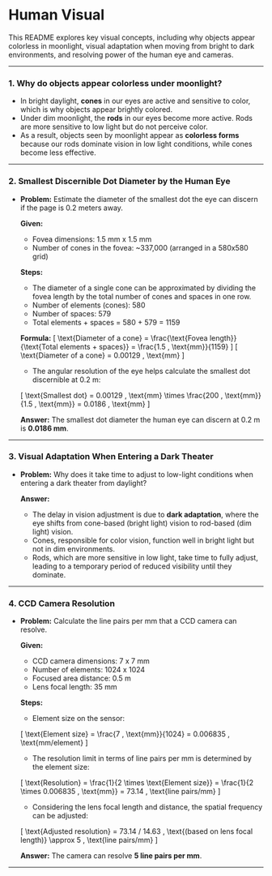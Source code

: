 # Human Visual

This README explores key visual concepts, including why objects appear colorless in moonlight, visual adaptation when moving from bright to dark environments, and resolving power of the human eye and cameras.

---

### 1. **Why do objects appear colorless under moonlight?**
- In bright daylight, **cones** in our eyes are active and sensitive to color, which is why objects appear brightly colored.
- Under dim moonlight, the **rods** in our eyes become more active. Rods are more sensitive to low light but do not perceive color.
- As a result, objects seen by moonlight appear as **colorless forms** because our rods dominate vision in low light conditions, while cones become less effective.

---

### 2. **Smallest Discernible Dot Diameter by the Human Eye**
- **Problem:** Estimate the diameter of the smallest dot the eye can discern if the page is 0.2 meters away.
  
  **Given:**
  - Fovea dimensions: 1.5 mm x 1.5 mm
  - Number of cones in the fovea: ~337,000 (arranged in a 580x580 grid)

  **Steps:**
  - The diameter of a single cone can be approximated by dividing the fovea length by the total number of cones and spaces in one row.
  - Number of elements (cones): 580
  - Number of spaces: 579
  - Total elements + spaces = 580 + 579 = 1159
  
  **Formula:**
  \[
  \text{Diameter of a cone} = \frac{\text{Fovea length}}{\text{Total elements + spaces}} = \frac{1.5 \, \text{mm}}{1159}
  \]
  \[
  \text{Diameter of a cone} = 0.00129 \, \text{mm}
  \]

  - The angular resolution of the eye helps calculate the smallest dot discernible at 0.2 m:
  
  \[
  \text{Smallest dot} = 0.00129 \, \text{mm} \times \frac{200 \, \text{mm}}{1.5 \, \text{mm}} = 0.0186 \, \text{mm}
  \]

  **Answer:** The smallest dot diameter the human eye can discern at 0.2 m is **0.0186 mm**.

---

### 3. **Visual Adaptation When Entering a Dark Theater**
- **Problem:** Why does it take time to adjust to low-light conditions when entering a dark theater from daylight?
  
  **Answer:** 
  - The delay in vision adjustment is due to **dark adaptation**, where the eye shifts from cone-based (bright light) vision to rod-based (dim light) vision.
  - Cones, responsible for color vision, function well in bright light but not in dim environments.
  - Rods, which are more sensitive in low light, take time to fully adjust, leading to a temporary period of reduced visibility until they dominate.

---

### 4. **CCD Camera Resolution**
- **Problem:** Calculate the line pairs per mm that a CCD camera can resolve.
  
  **Given:**
  - CCD camera dimensions: 7 x 7 mm
  - Number of elements: 1024 x 1024
  - Focused area distance: 0.5 m
  - Lens focal length: 35 mm

  **Steps:**
  - Element size on the sensor:
  
  \[
  \text{Element size} = \frac{7 \, \text{mm}}{1024} = 0.006835 \, \text{mm/element}
  \]

  - The resolution limit in terms of line pairs per mm is determined by the element size:
  
  \[
  \text{Resolution} = \frac{1}{2 \times \text{Element size}} = \frac{1}{2 \times 0.006835 \, \text{mm}} = 73.14 \, \text{line pairs/mm}
  \]

  - Considering the lens focal length and distance, the spatial frequency can be adjusted:

  \[
  \text{Adjusted resolution} = 73.14 / 14.63 \, \text{(based on lens focal length)} \approx 5 \, \text{line pairs/mm}
  \]

  **Answer:** The camera can resolve **5 line pairs per mm**.

---
